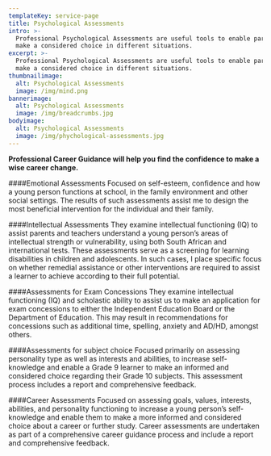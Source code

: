 ```yaml
---
templateKey: service-page
title: Psychological Assessments
intro: >-
  Professional Psychological Assessments are useful tools to enable parents to
  make a considered choice in different situations.
excerpt: >-
  Professional Psychological Assessments are useful tools to enable parents to
  make a considered choice in different situations.
thumbnailimage:
  alt: Psychological Assessments
  image: /img/mind.png
bannerimage:
  alt: Psychological Assessments
  image: /img/breadcrumbs.jpg
bodyimage:
  alt: Psychological Assessments
  image: /img/phychological-assessments.jpg
---
```


**Professional Career Guidance will help you find the confidence to make a wise career change.**

####Emotional Assessments
Focused on self-esteem, confidence and how a young person functions at school, in the family environment and other social settings. The results of such assessments assist me to design the most beneficial intervention for the individual and their family.

####Intellectual Assessments
They examine intellectual functioning (IQ) to assist parents and teachers understand a young person’s areas of intellectual strength or vulnerability, using both South African and international tests. These assessments serve as a screening for learning disabilities in children and adolescents. In such cases, I place specific focus on whether remedial assistance or other interventions are required to assist a learner to achieve according to their full potential.

####Assessments for Exam Concessions
They examine intellectual functioning (IQ) and scholastic ability to assist us to make an application for exam concessions to either the Independent Education Board or the Department of Education. This may result in recommendations for concessions such as additional time, spelling, anxiety and AD/HD, amongst others.

####Assessments for subject choice
Focused primarily on assessing personality type as well as interests and abilities, to increase self-knowledge and enable a Grade 9 learner to make an informed and considered choice regarding their Grade 10 subjects. This assessment process includes a report and comprehensive feedback.

####Career Assessments
Focused on assessing goals, values, interests, abilities, and personality functioning to increase a young person’s self-knowledge and enable them to make a more informed and considered choice about a career or further study. Career assessments are undertaken as part of a comprehensive career guidance process and include a report and comprehensive feedback.
